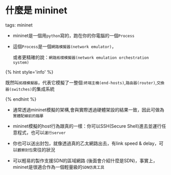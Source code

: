 # 什麼是 mininet

tags: mininet

<!--sec data-title="什麼是 mininet" data-id="1" data-nopdf="true" data-collapse=false ces-->

- mininet是一個用`python`寫的，跑在你的你電腦的一個`Process`

- 這個`Process`是一個`網路模擬器(network emulator)`，

  或者更精確的說：`網路拓樸模擬器(network emulation orchestration system)`

{% hint style='info' %}

既然叫`拓樸模擬器`，代表它模擬了一整個:`終端主機(end-hosts)`,`路由器(router)`,`交換器(switches)`的集成系統

{% endhint %}

<!--endsec-->

<!--sec data-title="模擬網路系統可以做什麼？" data-id="2" data-nopdf="true" data-collapse=false ces-->

- 通常透過mininet模擬的架構,會與實際透過硬體架設的結果一致，因此可做為`實體配線前的臨摹`

- mininet模擬的host行為跟真的一樣：你可以SSH(Secure Shell)進去並運行任意程式，也可以`運行server`

- 你也可以送出封包，就像透過真的乙太網路出去，有link speed & delay，可以`觀察封包`來往的狀況

- 可以輕易的製作支援SDN的區域網路 (後面會介紹什麼是SDN)，事實上，mininet是很適合作為一個輕量級的`SDN仿真工具`

<!--endsec-->
